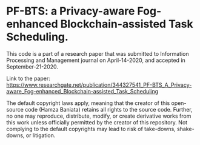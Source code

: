 # PF-BTS: a Privacy-aware Fog-enhanced Blockchain-assisted Task Scheduling.

This code is a part of a research paper that was submitted to Information Processing and Management journal on April-14-2020, and accepted in September-21-2020.

Link to the paper: https://www.researchgate.net/publication/344327541_PF-BTS_A_Privacy-aware_Fog-enhanced_Blockchain-assisted_Task_Scheduling

The default copyright laws apply, meaning that the creator of this open-source code (Hamza Baniata) retains all rights to the source code.
Further, no one may reproduce, distribute, modify, or create derivative works from this work unless officially permitted by the creator of this repository. Not complying to the default copyrights may lead to risk of take-downs, shake-downs, or litigation.
